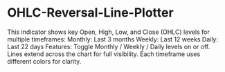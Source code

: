 # OHLC-Reversal-Line-Plotter
This indicator shows key Open, High, Low, and Close (OHLC) levels for multiple timeframes:  Monthly: Last 3 months  Weekly: Last 12 weeks  Daily: Last 22 days  Features:  Toggle Monthly / Weekly / Daily levels on or off.  Lines extend across the chart for full visibility.  Each timeframe uses different colors for clarity.
